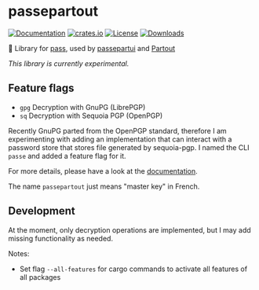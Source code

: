 # passepartout

[![Documentation](https://docs.rs/passepartout/badge.svg)](https://docs.rs/passepartout)
[![crates.io](https://img.shields.io/crates/v/passepartout.svg)](https://crates.io/crates/passepartout)
[![License](https://img.shields.io/crates/l/passepartout.svg)](https://github.com/kardwen/passepartout/blob/main/LICENSE)
[![Downloads](https://img.shields.io/crates/d/passepartout.svg)](https://crates.io/crates/passepartout)

🔑 Library for [pass](https://www.passwordstore.org/), used by [passepartui](https://github.com/kardwen/passepartui) and [Partout](https://github.com/kardwen/partout)

*This library is currently experimental.*

## Feature flags

* `gpg` Decryption with GnuPG (LibrePGP)
* `sq` Decryption with Sequoia PGP (OpenPGP)

Recently GnuPG parted from the OpenPGP standard, therefore I am experimenting with adding an implementation that can interact with a password store that stores file generated by sequoia-pgp. I named the CLI `passe` and added a feature flag for it.

For more details, please have a look at the [documentation](https://docs.rs/passepartout).

The name `passepartout` just means "master key" in French.

## Development

At the moment, only decryption operations are implemented, but I may add missing functionality as needed.

Notes:

* Set flag `--all-features` for cargo commands to activate all features of all packages
